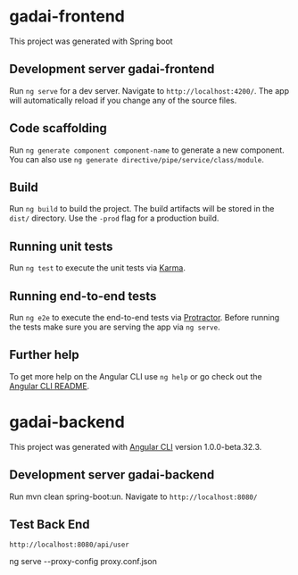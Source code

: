 # gadai-frontend

This project was generated with Spring boot

## Development server gadai-frontend
Run `ng serve` for a dev server. Navigate to `http://localhost:4200/`. The app will automatically reload if you change any of the source files.

## Code scaffolding

Run `ng generate component component-name` to generate a new component. You can also use `ng generate directive/pipe/service/class/module`.

## Build

Run `ng build` to build the project. The build artifacts will be stored in the `dist/` directory. Use the `-prod` flag for a production build.

## Running unit tests

Run `ng test` to execute the unit tests via [Karma](https://karma-runner.github.io).

## Running end-to-end tests

Run `ng e2e` to execute the end-to-end tests via [Protractor](http://www.protractortest.org/).
Before running the tests make sure you are serving the app via `ng serve`.

## Further help

To get more help on the Angular CLI use `ng help` or go check out the [Angular CLI README](https://github.com/angular/angular-cli/blob/master/README.md).



# gadai-backend

This project was generated with [Angular CLI](https://github.com/angular/angular-cli) version 1.0.0-beta.32.3.

## Development server gadai-backend
Run mvn clean spring-boot:un. Navigate to `http://localhost:8080/`

## Test Back End

`http://localhost:8080/api/user`


ng serve --proxy-config proxy.conf.json